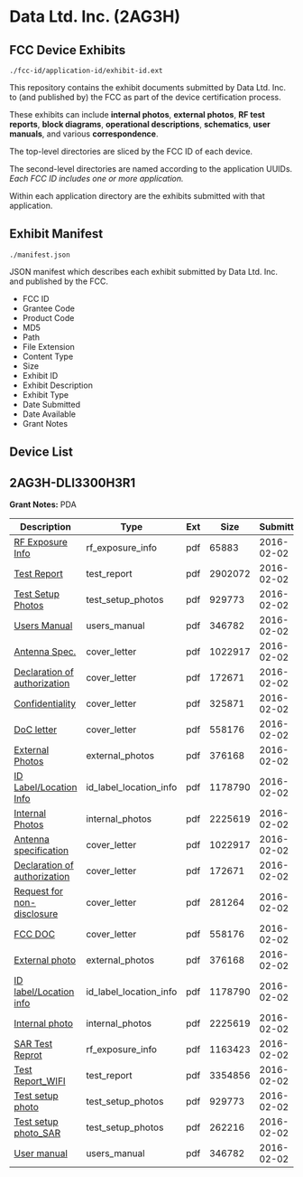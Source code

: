 # Data Ltd. Inc. (2AG3H)
## FCC Device Exhibits

```
./fcc-id/application-id/exhibit-id.ext
```

This repository contains the exhibit documents submitted by Data Ltd. Inc. to (and published by) the FCC as part of the device certification process.

These exhibits can include **internal photos**, **external photos**, **RF test reports**, **block diagrams**, **operational descriptions**, **schematics**, **user manuals**, and various **correspondence**.

The top-level directories are sliced by the FCC ID of each device.

The second-level directories are named according to the application UUIDs. *Each FCC ID includes one or more application.*

Within each application directory are the exhibits submitted with that application. 

## Exhibit Manifest

```
./manifest.json
```

JSON manifest which describes each exhibit submitted by Data Ltd. Inc. and published by the FCC.

- FCC ID
- Grantee Code
- Product Code
- MD5
- Path
- File Extension
- Content Type
- Size
- Exhibit ID
- Exhibit Description
- Exhibit Type
- Date Submitted
- Date Available
- Grant Notes

## Device List
## 2AG3H-DLI3300H3R1
**Grant Notes:** PDA

| Description | Type | Ext | Size | Submitted | Available |
| ----------- | ---- | --- | ---- | --------- | --------- |
| [RF Exposure Info](2AG3H-DLI3300H3R1/464c9d9d81132df94e1e4d0d2c6b2ba7/2893323.pdf) | rf_exposure_info | pdf | 65883 | 2016-02-02 | 2016-02-03 |
| [Test Report](2AG3H-DLI3300H3R1/464c9d9d81132df94e1e4d0d2c6b2ba7/2893322.pdf) | test_report | pdf | 2902072 | 2016-02-02 | 2016-02-03 |
| [Test Setup Photos](2AG3H-DLI3300H3R1/464c9d9d81132df94e1e4d0d2c6b2ba7/2893312.pdf) | test_setup_photos | pdf | 929773 | 2016-02-02 | 2016-02-03 |
| [Users Manual](2AG3H-DLI3300H3R1/464c9d9d81132df94e1e4d0d2c6b2ba7/2893309.pdf) | users_manual | pdf | 346782 | 2016-02-02 | 2016-02-03 |
| [Antenna Spec.](2AG3H-DLI3300H3R1/464c9d9d81132df94e1e4d0d2c6b2ba7/2893305.pdf) | cover_letter | pdf | 1022917 | 2016-02-02 | 2016-02-03 |
| [Declaration of authorization](2AG3H-DLI3300H3R1/464c9d9d81132df94e1e4d0d2c6b2ba7/2893319.pdf) | cover_letter | pdf | 172671 | 2016-02-02 | 2016-02-03 |
| [Confidentiality](2AG3H-DLI3300H3R1/464c9d9d81132df94e1e4d0d2c6b2ba7/2893320.pdf) | cover_letter | pdf | 325871 | 2016-02-02 | 2016-02-03 |
| [DoC letter](2AG3H-DLI3300H3R1/464c9d9d81132df94e1e4d0d2c6b2ba7/2893321.pdf) | cover_letter | pdf | 558176 | 2016-02-02 | 2016-02-03 |
| [External Photos](2AG3H-DLI3300H3R1/464c9d9d81132df94e1e4d0d2c6b2ba7/2893311.pdf) | external_photos | pdf | 376168 | 2016-02-02 | 2016-02-03 |
| [ID Label/Location Info](2AG3H-DLI3300H3R1/464c9d9d81132df94e1e4d0d2c6b2ba7/2893308.pdf) | id_label_location_info | pdf | 1178790 | 2016-02-02 | 2016-02-03 |
| [Internal Photos](2AG3H-DLI3300H3R1/464c9d9d81132df94e1e4d0d2c6b2ba7/2893310.pdf) | internal_photos | pdf | 2225619 | 2016-02-02 | 2016-02-03 |
| [Antenna specification](2AG3H-DLI3300H3R1/46f085f765bd70c8a9edc7c0c74baa6a/2893305.pdf) | cover_letter | pdf | 1022917 | 2016-02-02 | 2016-02-03 |
| [Declaration of authorization](2AG3H-DLI3300H3R1/46f085f765bd70c8a9edc7c0c74baa6a/2893319.pdf) | cover_letter | pdf | 172671 | 2016-02-02 | 2016-02-03 |
| [Request for non-disclosure](2AG3H-DLI3300H3R1/46f085f765bd70c8a9edc7c0c74baa6a/2893333.pdf) | cover_letter | pdf | 281264 | 2016-02-02 | 2016-02-03 |
| [FCC DOC](2AG3H-DLI3300H3R1/46f085f765bd70c8a9edc7c0c74baa6a/2893321.pdf) | cover_letter | pdf | 558176 | 2016-02-02 | 2016-02-03 |
| [External photo](2AG3H-DLI3300H3R1/46f085f765bd70c8a9edc7c0c74baa6a/2893311.pdf) | external_photos | pdf | 376168 | 2016-02-02 | 2016-02-03 |
| [ID label/Location info](2AG3H-DLI3300H3R1/46f085f765bd70c8a9edc7c0c74baa6a/2893308.pdf) | id_label_location_info | pdf | 1178790 | 2016-02-02 | 2016-02-03 |
| [Internal photo](2AG3H-DLI3300H3R1/46f085f765bd70c8a9edc7c0c74baa6a/2893310.pdf) | internal_photos | pdf | 2225619 | 2016-02-02 | 2016-02-03 |
| [SAR Test Reprot](2AG3H-DLI3300H3R1/46f085f765bd70c8a9edc7c0c74baa6a/2893331.pdf) | rf_exposure_info | pdf | 1163423 | 2016-02-02 | 2016-02-03 |
| [Test Report_WIFI](2AG3H-DLI3300H3R1/46f085f765bd70c8a9edc7c0c74baa6a/2893330.pdf) | test_report | pdf | 3354856 | 2016-02-02 | 2016-02-03 |
| [Test setup photo](2AG3H-DLI3300H3R1/46f085f765bd70c8a9edc7c0c74baa6a/2893312.pdf) | test_setup_photos | pdf | 929773 | 2016-02-02 | 2016-02-03 |
| [Test setup photo_SAR](2AG3H-DLI3300H3R1/46f085f765bd70c8a9edc7c0c74baa6a/2893329.pdf) | test_setup_photos | pdf | 262216 | 2016-02-02 | 2016-02-03 |
| [User manual](2AG3H-DLI3300H3R1/46f085f765bd70c8a9edc7c0c74baa6a/2893309.pdf) | users_manual | pdf | 346782 | 2016-02-02 | 2016-02-03 |
